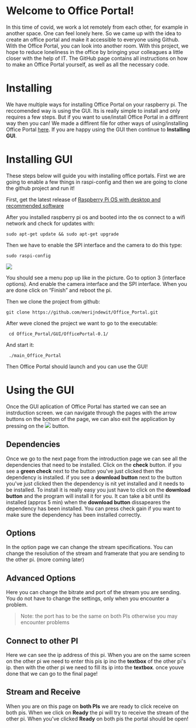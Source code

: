 # Welcome to Office Portal!

In this time of covid, we work a lot remotely from each other, for example in another space. One can feel lonely here. So we came up with the idea to create an office portal and make it accessible to everyone using Github. With the Office Portal, you can look into another room. With this project, we hope to reduce loneliness in the office by bringing your colleagues a little closer with the help of IT. The GitHub page contains all instructions on how to make an Office Portal yourself, as well as all the necessary code.

# Installing
We have multiple ways for installing Office Portal on your raspberry pi. The reccomended way is using the GUI. Its is really simple to install and only requires a few steps. But if you want to use/install Office Portal in a diffirent way then you can! We made a diffirent file for other ways of using/installing Office Portal [here](https://github.com/merijndewit/Office_Portal/blob/main/Other.md). If you are happy using the GUI then continue to **Installing GUI**. 

# Installing GUI
These steps below will guide you with installing office portals. First we are going to enable a few things in raspi-config and then we are going to clone the github project and run it!

First, get the latest release of [Raspberry Pi OS with desktop and recommended software](https://www.raspberrypi.org/software/operating-systems/)

After you installed raspberry pi os and booted into the os connect to a wifi network and check for updates with:

  

	sudo apt-get update && sudo apt-get upgrade

  

Then we have to enable the SPI interface and the camera to do this type:

	sudo raspi-config
  
![](https://lh3.googleusercontent.com/N5ixPNQmhdGdpBPIRT9QnviQ9U4I8VzbxSc9oxz7mwE_Pi2Kz2-xPr5xk3ogaVI8aaA9b6JzIURP9MjG-w-Z-eqWHvUbEroG8IY3Mdf3h1qxTKxCTX9ItYy9goHzbiTeFQV3KtPs)

You should see a menu pop up like in the picture. Go to option 3 (interface options). And enable the camera interface and the SPI interface. When you are done click on “Finish” and reboot the pi.

  
Then we clone the project from github:

	git clone https://github.com/merijndewit/Office_Portal.git

After weve cloned the project we want to go to the executable:

	 cd Office_Portal/GUI/OfficePortal-0.1/
And start it:

	 ./main_Office_Portal 


Then Office Portal should launch and you can use the GUI!

# Using the GUI
Once the GUI aplication of Office Portal has started we can see an instrduction screen. we can navigate through the pages with the arrow buttons on the bottom of the page, we can also exit the application by pressing on the ![](https://lh5.googleusercontent.com/qodMuUYRw6y9x0WXSMwhKf-ZAojzPM1lCM52Kvmn75560lSEYFjUx3Bp_xZyysHJOhWI725JOtboAflUWQ9DH3U2uC7x-_gL1oCRDz2QaHu1G_qEGMHmDwnfQ42YzawHteMh_hna) button.

## Dependencies
Once we go to the next page from the introduction page we can see all the dependencies that need to be installed. Click on the **check** button. if you see a **green check** next to the button you've just clicked then the dependency is installed. if you see a **download button** next to the button you've just clicked then the dependency is nit yet installed and it needs to be installed. To install it is really easy you just have to click on the **download button** and the program will install it for you. It can take a bit until its installed (approx 5 min) when the **download button** dissapeares the dependency has been installed. You can press check gain if you want to make sure the dependency has been installed correctly. 

## Options
In the option page we can change the stream specifications. You can change the resolution of the stream and framerate that you are sending to the other pi.
(more coming later)

## Advanced Options
Here you can change the bitrate and port of the stream you are sending. 
You do not have to change the settings, only when you encounter a problem.

>Note: the port has to be the same on both PIs otherwise you may encounter problems
## Connect to other PI
Here we can see the ip address of this pi. When you are on the same screen on the other pi we need to enter this pis ip ino the **textbox** of the other pi's ip. then with the other pi we need to fill its ip into the **textbox**. once youve done that we can go to the final page!

## Stream and Receive
When you are on this page on **both PIs** we are ready to click receive on both pis. When we click on **Ready** the pi will try to receive the stream of the other pi. When you've clicked **Ready** on both pis the portal should be open! 
